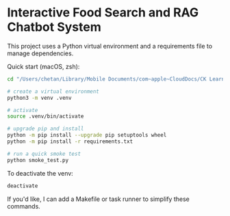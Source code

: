 # Interactive Food Search and RAG Chatbot System

This project uses a Python virtual environment and a requirements file to manage dependencies.

Quick start (macOS, zsh):

```bash
cd "/Users/chetan/Library/Mobile Documents/com~apple~CloudDocs/CK Learning/IBM RAG and Agentic AI Professional Certificate/Interactive Food Search and RAG Chatbot System"

# create a virtual environment
python3 -m venv .venv

# activate
source .venv/bin/activate

# upgrade pip and install
python -m pip install --upgrade pip setuptools wheel
python -m pip install -r requirements.txt

# run a quick smoke test
python smoke_test.py
```

To deactivate the venv:

```bash
deactivate
```

If you'd like, I can add a Makefile or task runner to simplify these commands.